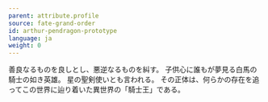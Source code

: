 ```yaml
---
parent: attribute.profile
source: fate-grand-order
id: arthur-pendragon-prototype
language: ja
weight: 0
---
```


善良なるものを良しとし、悪逆なるものを糾す。
子供心に誰もが夢見る白馬の騎士の如き英雄。
星の聖剣使いとも言われる。
その正体は、何らかの存在を追ってこの世界に辿り着いた異世界の「騎士王」である。
